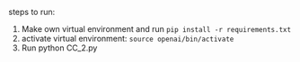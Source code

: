 steps to run:

1. Make own virtual environment and run `pip install -r requirements.txt`
2. activate virtual environment: `source openai/bin/activate`
3. Run python CC_2.py
